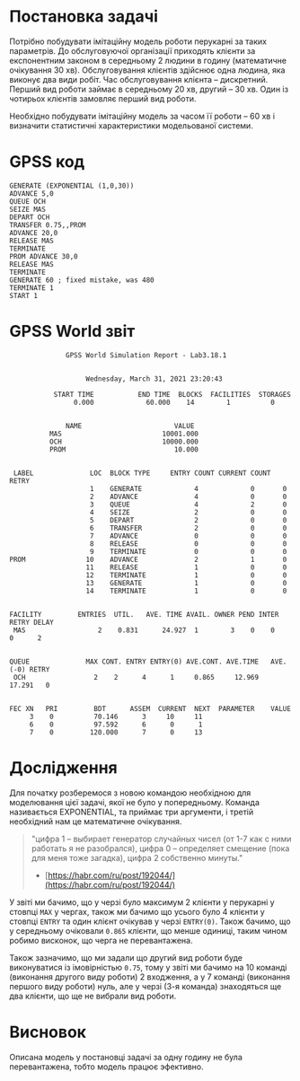 # Постановка задачі

Потрібно побудувати імітаційну модель роботи перукарні за таких параметрів. До обслуговуючої організації приходять клієнти за експонентним законом в середньому 2 людини в годину (математичне очікування 30 хв). Обслуговування клієнтів здійснює одна людина, яка виконує два види робіт. Час обслуговування клієнта – дискретний. Перший вид роботи займає в середньому 20 хв, другий – 30 хв. Один із чотирьох клієнтів замовляє перший вид роботи.

Необхідно побудувати імітаційну модель за часом її роботи – 60 хв і визначити статистичні характеристики модельованої системи.

# GPSS код

```
GENERATE (EXPONENTIAL (1,0,30))
ADVANCE 5,0
QUEUE OCH
SEIZE MAS
DEPART OCH
TRANSFER 0.75,,PROM
ADVANCE 20,0
RELEASE MAS
TERMINATE
PROM ADVANCE 30,0
RELEASE MAS
TERMINATE
GENERATE 60 ; fixed mistake, was 480
TERMINATE 1
START 1
```

# GPSS World звіт

```
              GPSS World Simulation Report - Lab3.18.1


                   Wednesday, March 31, 2021 23:20:43  

           START TIME           END TIME  BLOCKS  FACILITIES  STORAGES
                0.000             60.000    14        1          0


              NAME                       VALUE  
          MAS                         10001.000
          OCH                         10000.000
          PROM                           10.000


 LABEL              LOC  BLOCK TYPE     ENTRY COUNT CURRENT COUNT RETRY
                    1    GENERATE             4             0       0
                    2    ADVANCE              4             0       0
                    3    QUEUE                4             2       0
                    4    SEIZE                2             0       0
                    5    DEPART               2             0       0
                    6    TRANSFER             2             0       0
                    7    ADVANCE              0             0       0
                    8    RELEASE              0             0       0
                    9    TERMINATE            0             0       0
PROM               10    ADVANCE              2             1       0
                   11    RELEASE              1             0       0
                   12    TERMINATE            1             0       0
                   13    GENERATE             1             0       0
                   14    TERMINATE            1             0       0


FACILITY         ENTRIES  UTIL.   AVE. TIME AVAIL. OWNER PEND INTER RETRY DELAY
 MAS                  2    0.831      24.927  1        3    0    0     0      2


QUEUE              MAX CONT. ENTRY ENTRY(0) AVE.CONT. AVE.TIME   AVE.(-0) RETRY
 OCH                 2    2      4      1     0.865     12.969     17.291   0


FEC XN   PRI         BDT      ASSEM  CURRENT  NEXT  PARAMETER    VALUE
     3    0          70.146      3     10     11
     6    0          97.592      6      0      1
     7    0         120.000      7      0     13
```

# Дослідження

Для початку розберемося з новою командою необхідною для моделювання цієї задачі, якої не було у попередньому.
Команда називається EXPONENTIAL, та приймає три аргументи, і третій необхідний нам це математичне очікування.
 
> "цифра 1 – выбирает генератор случайных чисел (от 1-7 как с ними работать я не разобрался), цифра 0 – определяет смещение (пока для меня тоже загадка), цифра 2 собственно минуты." 
> - [https://habr.com/ru/post/192044/](https://habr.com/ru/post/192044/)

У звіті ми бачимо, що у черзі було максимум 2 клієнти у перукарні у стовпці `MAX` у чергах, також ми бачимо що усього було 4 клієнти у стовпці `ENTRY` та один клієнт очікував у черзі `ENTRY(0)`. Також бачимо, що у середньому очіковали `0.865` клієнти, що менше одиниці, таким чином робимо висконок, що черга не перевантажена.

Також зазначимо, що ми задали що другий вид роботи буде виконуватися із імовірністью `0.75`, тому у звіті ми бачимо на 10 команді (виконання другого виду роботи) 2 входження, а у 7 команді (виконання першого виду роботи) нуль, але у черзі (3-я команда) знаходяться ще два клієнти, що ще не вибрали вид роботи.

# Висновок

Описана модель у постановці задачі за одну годину не була перевантажена, тобто модель працює эфективно.

